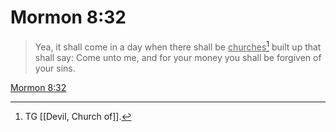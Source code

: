 # Mormon 8:32

> Yea, it shall come in a day when there shall be <u>churches</u>[^a] built up that shall say: Come unto me, and for your money you shall be forgiven of your sins.

[Mormon 8:32](https://www.churchofjesuschrist.org/study/scriptures/bofm/morm/8?lang=eng&id=p32#p32)


[^a]: TG [[Devil, Church of]].
